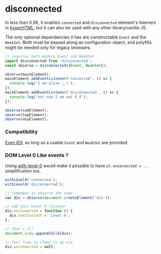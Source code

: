 # disconnected

In less than 0.5K, it enables `connected` and `disconnected` element's listeners in [hyperHTML](https://github.com/WebReflection/hyperHTML#hyperhtml), but it can also be used with any other library/vanilla JS.

The only optional dependencies it has are constructable `Event` and the `WeakSet`. Both must be passed along as configuration object, and polyfills might be needed only for legacy browsers.

```js
// requires both modern Event and WeakSet
import disconnected from 'disconnected';
const observe = disconnected({Event, WeakSet});

observe(mainElement);
mainElement.addEventListener('connected', () => {
  console.log('I am alive ;-)');
});
mainElement.addEventListener('disconnected', () => {
  console.log('but now I am out O_O');
});

observe(subElement);
observe(topElement);
observe(anyElement);
```


### Compatibility

[Even IE9](https://webreflection.github.io/disconnected/test/), as long as a usable `Event` and `WeakSet` are provided.


### DOM Level 0 Like events ?

Using [with-level-0](https://github.com/WebReflection/with-level-0) would make it possible to have `el.onconnected = ...` simplification too.
```js
withLevel0('connected');
withLevel0('disconnected');

// remember to observe the node
var div = observe(document.createElement('div'));

// add your Level 0 listener
div.onconnected = function () {
  div.textContent = 'Level 0';
};

// that's it!
document.body.appendChild(div);

// feel free to clean it up via
div.onconnected = null;
```
